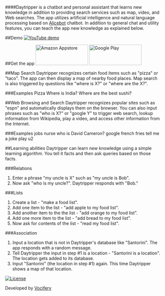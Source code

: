 ####Daytripper is a chatbot and personal assistant that learns new knowledge in addition to providing search services such as map, video, and Web searches. The app utilizes artificial intelligence and natural language processing based on [Alicebot](http://alicebot.org) chatbot. In addition to general chat and utility features, you can teach the app new knowledge as explained below.

##Demo
<a href="http://www.youtube.com/watch?feature=player_embedded&v=Osjsker6lRg" target="_blank">
<img src="http://img.youtube.com/vi/Osjsker6lRg/0.jpg" alt="YouTube demo"/>
</a>

##Get the app
<a href="http://www.amazon.com/Vocifery-Technology-Daytripper-v2/dp/B01BHMJ2OY/" target="_blank">
<img alt="Amazon Appstore" src="https://images-na.ssl-images-amazon.com/images/G/01/mobile-apps/devportal2/res/images/amazon-underground-app-us-black.png" width="170" height="66"/></a>
<a href="https://play.google.com/store/apps/details?id=com.vocifery.daytripper" target="_blank">
<img alt="Google Play" src="https://upload.wikimedia.org/wikipedia/commons/thumb/c/cd/Get_it_on_Google_play.svg/170px-Get_it_on_Google_play.svg.png" width="170" height="66"/></a>

##Map Search
Daytripper recognizes certain food items such as "pizza" or "taco". The app can then display a map of nearby food places. Map search is also triggered by questions like "where is X?" or "where are the X?".

###Examples
    Pizza
    Where is India?
    Where are the best sushi?

##Web Browsing and Search
Daytripper recognizes popular sites such as "espn" and automatically displays them on the browser. You can also input phrases such as "who is X?" or "google Y" to trigger web search, lookup information from Wikipedia, play a video, and access other information from the Internet.

###Examples
    jobs nurse
    who is David Cameron?
    google french fries
    tell me a joke
    play u2

##Learning abilities
Daytripper can learn new knowledge using a simple learning algorithm. You tell it facts and then ask queries based on those facts.

###Relations
1. Enter a phrase "my uncle is X" such as "my uncle is Bob".
2. Now ask "who is my uncle?". Daytripper responds with "Bob."

###Lists
1. Create a list - "make a food list".
2. Add one item to the list - "add apple to my food list".
3. Add another item to the the list - "add orange to my food list".
4. Add one more item to the list - "add bread to my food list".
5. Now ask for contents of the list - "read my food list".

###Association
1. Input a location that is not in Daytripper's database like "Santorini". The app responds with a random message.
2. Tell Daytripper the input in step #1 is a location - "Santorini is a location". The location gets added to its database.
3. Input "Santorini" (the location in step #1) again. This time Daytripper shows a map of that location.



[![License](https://img.shields.io/badge/License-Apache%202.0-blue.svg)](https://opensource.org/licenses/Apache-2.0)

Developed by [Vocifery](http://vocifery.com)
